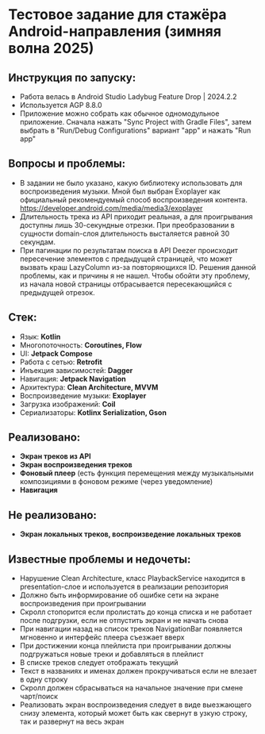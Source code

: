 # Тестовое задание для стажёра Android-направления (зимняя волна 2025)

## Инструкция по запуску:
* Работа велась в Android Studio Ladybug Feature Drop | 2024.2.2
* Используется AGP 8.8.0
* Приложение можно собрать как обычное одномодульное приложение. Сначала нажать "Sync Project with Gradle Files", затем выбрать в "Run/Debug Configurations" вариант "app" и нажать "Run app"

## Вопросы и проблемы:
- В задании не было указано, какую библиотеку использовать для воспроизведения музыки. Мной был выбран Exoplayer как официальный рекомендуемый способ воспроизведения контента. https://developer.android.com/media/media3/exoplayer
- Длительность трека из API приходит реальная, а для проигрывания доступны лишь 30-секундные отрезки. При преобразовании в сущности domain-слоя длительность высталяется равной 30 секундам.
- При пагинации по результатам поиска в API Deezer происходит пересечение элементов с предыдущей страницей, что может вызвать краш LazyColumn из-за повторяющихся ID. Решения данной проблемы, как и причины я не нашел. Чтобы обойти эту проблему, из начала новой страницы отбрасывается пересекающийся с предыдущей отрезок.

## Стек:
- Язык: **Kotlin**
- Многопоточность: **Coroutines, Flow**
- UI: **Jetpack Compose**
- Работа с сетью: **Retrofit**
- Инъекция зависимостей: **Dagger**
- Навигация: **Jetpack Navigation**
- Архитектура: **Clean Architecture, MVVM**
- Воспроизведение музыки: **Exoplayer**
- Загрузка изображений: **Coil**
- Сериализаторы: **Kotlinx Serialization, Gson**

## Реализовано:
- **Экран треков из API**
- **Экран воспроизведения треков**
- **Фоновый плеер** (есть функция перемещения между музыкальными композициями в фоновом режиме (через уведомление)
- **Навигация**

## Не реализовано:
- **Экран локальных треков, воспроизведение локальных треков**

## Известные проблемы и недочеты:
- Нарушение Clean Architecture, класс PlaybackService находится в presentation-слое и используется в реализации репозитория
- Должно быть информирование об ошибке сети на экране воспроизведения при проигрывании
- Скролл стопорится если пролистать до конца списка и не работает после подгрузки, если не отпустить экран и не начать снова
- При навигации назад на список треков NavigationBar появляется мгновенно и интерфейс плеера съезжает вверх
- При достижении конца плейлиста при проигрывании должны подгружаться новые треки и добавляться в плейлист
- В списке треков следует отображать текущий
- Текст в названиях и именах должен прокручиваться если не влезает в одну строку
- Скролл должен сбрасываться на начальное значение при смене чарт/поиск
- Реализовать экран воспроизведения следует в виде выезжающего снизу элемента, который может быть как свернут в узкую строку, так и развернут на весь экран

